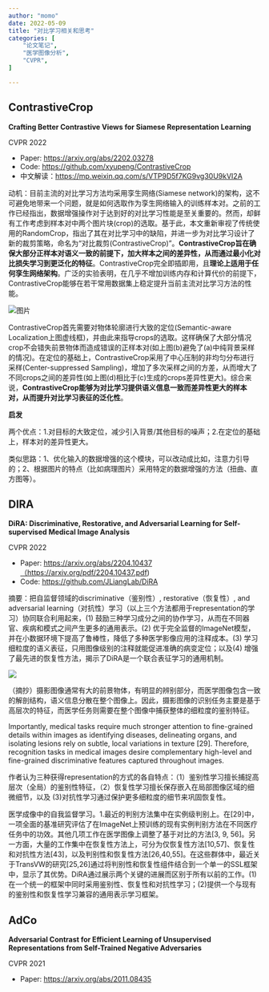```yaml
---
author: "momo"
date: 2022-05-09
title: "对比学习相关和思考"
categories: [
    "论文笔记",
    "医学图像分析",
    "CVPR",
]

---
```



## ContrastiveCrop

**Crafting Better Contrastive Views for Siamese Representation Learning**

CVPR 2022

- Paper: https://arxiv.org/abs/2202.03278
- Code: https://github.com/xyupeng/ContrastiveCrop
- 中文解读：https://mp.weixin.qq.com/s/VTP9D5f7KG9vg30U9kVI2A

动机：目前主流的对比学习方法均采用孪生网络(Siamese network)的架构，这不可避免地带来一个问题，就是如何选取作为孪生网络输入的训练样本对。之前的工作已经指出，数据增强操作对于达到好的对比学习性能是至关重要的。然而，却鲜有工作考虑到样本对中两个图片块(crop)的选取。基于此，本文重新审视了传统使用的RandomCrop，指出了其在对比学习中的缺陷，并进一步为对比学习设计了新的裁剪策略，命名为“对比裁剪(ContrastiveCrop)”。**ContrastiveCrop旨在确保大部分正样本对语义一致的前提下，加大样本之间的差异性，从而通过最小化对比损失学习到更泛化的特征**。ContrastiveCrop完全即插即用，且**理论上适用于任何孪生网络架构**。广泛的实验表明，在几乎不增加训练内存和计算代价的前提下，ContrastiveCrop能够在若干常用数据集上稳定提升当前主流对比学习方法的性能。

![图片](https://mmbiz.qpic.cn/mmbiz_png/yNnalkXE7oXhCL15yhpoXRnPzYOnIgVqnwhU2iaEUNV4KslKqnq4Yqw25vVRptqE4B3ogrDfibTuictN5f3oiayibGQ/640?wx_fmt=png&wxfrom=5&wx_lazy=1&wx_co=1)

ContrastiveCrop首先需要对物体轮廓进行大致的定位(Semantic-aware Localization上图虚线框)，并由此来指导crops的选取。这样确保了大部分情况crop不会错失前景物体而造成错误的正样本对(如上图(b)避免了(a)中纯背景采样的情况)。在定位的基础上，ContrastiveCrop采用了中心压制的非均匀分布进行采样(Center-suppressed Sampling)，增加了多次采样之间的方差，从而增大了不同crops之间的差异性(如上图(d)相比于(c)生成的crops差异性更大)。综合来说，**ContrastiveCrop能够为对比学习提供语义信息一致而差异性更大的样本对，从而提升对比学习表征的泛化性**。

**启发**

两个优点：1.对目标的大致定位，减少引入背景/其他目标的噪声；2.在定位的基础上，样本对的差异性更大。

类似思路：1、优化输入的数据增强的这个模块，可以改动成比如，注意力引导的；2、根据图片的特点（比如病理图片）采用特定的数据增强的方法（扭曲、直方图等）。

## DIRA

**DiRA: Discriminative, Restorative, and Adversarial Learning for Self-supervised Medical Image Analysis**

CVPR 2022

- Paper: https://arxiv.org/abs/2204.10437（https://arxiv.org/pdf/2204.10437.pdf)
- Code: https://github.com/JLiangLab/DiRA

摘要：把自监督领域的discriminative（鉴别性）, restorative（恢复性）, and adversarial learning（对抗性）学习（以上三个方法都用于representation的学习）协同联合利用起来，(1) 鼓励三种学习成分之间的协作学习，从而在不同器官、疾病和模式之间产生更多的通用表示。(2) 优于完全监督的ImageNet模型，并在小数据环境下提高了鲁棒性，降低了多种医学影像应用的注释成本。(3) 学习细粒度的语义表征，只用图像级别的注释就能促进准确的病变定位；以及(4) 增强了最先进的恢复性方法，揭示了DiRA是一个联合表征学习的通用机制。

![](https://halfbit.oss-cn-hangzhou.aliyuncs.com/hao.png)

（摘抄）摄影图像通常有大的前景物体，有明显的辨别部分，而医学图像包含一致的解剖结构，语义信息分散在整个图像上。因此，摄影图像的识别任务主要是基于高层次的特征，而医学任务则需要在整个图像中捕获整体的细粒度的鉴别特征。

Importantly, medical tasks require much stronger attention to fine-grained details within images as identifying diseases, delineating organs, and isolating lesions rely on subtle, local variations in texture [29]. Therefore, recognition tasks in medical images desire complementary high-level and fine-grained discriminative features captured throughout images.

作者认为三种获得representation的方式的各自特点：（1）鉴别性学习擅长捕捉高层次（全局）的鉴别性特征，（2）恢复性学习擅长保存嵌入在局部图像区域的细微细节，以及 (3)对抗性学习通过保护更多细粒度的细节来巩固恢复性。

医学成像中的自我监督学习。1.最近的判别方法集中在实例级判别上。在[29]中，一项全面的基准研究评估了在ImageNet上预训练的现有实例判别方法在不同医疗任务中的功效。其他几项工作在医学图像上调整了基于对比的方法[3, 9, 56]。另一方面，大量的工作集中在恢复性方法上，可分为仅恢复性方法[10,57]、恢复性和对抗性方法[43]，以及判别性和恢复性方法[26,40,55]。在这些群体中，最近关于TransVW的研究[25,26]通过将判别性和恢复性组件结合到一个单一的SSL框架中，显示了其优势。DiRA通过展示两个关键的进展而区别于所有以前的工作。(1)在一个统一的框架中同时采用鉴别性、恢复性和对抗性学习；(2)提供一个与现有的鉴别性和恢复性学习兼容的通用表示学习框架。

## AdCo

**Adversarial Contrast for Efficient Learning of Unsupervised Representations from Self-Trained Negative Adversaries**

CVPR 2021

- Paper: https://arxiv.org/abs/2011.08435

